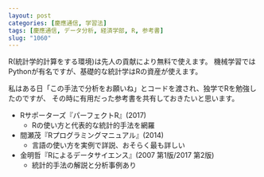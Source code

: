 ```yaml
---
layout: post
categories: [慶應通信, 学習法]
tags: [慶應通信, データ分析, 経済学部, R, 参考書]
slug: "1060"
---
```

R(統計学的計算をする環境)は先人の貢献により無料で使えます。
機械学習ではPythonが有名ですが、基礎的な統計学はRの資産が使えます。

私はある日「この手法で分析をお願いね」とコードを渡され、独学でRを勉強したのですが、
その時に有用だった参考書を共有しておきたいと思います。

* Rサポーターズ『パーフェクトR』(2017)
  * Rの使い方と代表的な統計的手法を網羅
* 間瀬茂『Rプログラミングマニュアル』(2014)
  * 言語の使い方を実例で詳説、おそらく最も詳しい
* 金明哲『Rによるデータサイエンス』(2007 第1版/2017 第2版)
  * 統計的手法の解説と分析事例あり